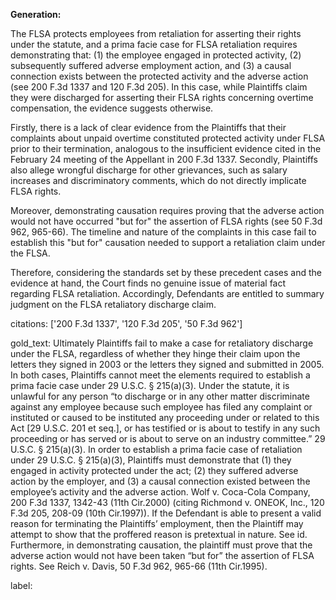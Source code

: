 **Generation:**

The FLSA protects employees from retaliation for asserting their rights under the statute, and a prima facie case for FLSA retaliation requires demonstrating that: (1) the employee engaged in protected activity, (2) subsequently suffered adverse employment action, and (3) a causal connection exists between the protected activity and the adverse action (see 200 F.3d 1337 and 120 F.3d 205). In this case, while Plaintiffs claim they were discharged for asserting their FLSA rights concerning overtime compensation, the evidence suggests otherwise.

Firstly, there is a lack of clear evidence from the Plaintiffs that their complaints about unpaid overtime constituted protected activity under FLSA prior to their termination, analogous to the insufficient evidence cited in the February 24 meeting of the Appellant in 200 F.3d 1337. Secondly, Plaintiffs also allege wrongful discharge for other grievances, such as salary increases and discriminatory comments, which do not directly implicate FLSA rights.

Moreover, demonstrating causation requires proving that the adverse action would not have occurred "but for" the assertion of FLSA rights (see 50 F.3d 962, 965-66). The timeline and nature of the complaints in this case fail to establish this "but for" causation needed to support a retaliation claim under the FLSA.

Therefore, considering the standards set by these precedent cases and the evidence at hand, the Court finds no genuine issue of material fact regarding FLSA retaliation. Accordingly, Defendants are entitled to summary judgment on the FLSA retaliatory discharge claim.

citations: ['200 F.3d 1337', '120 F.3d 205', '50 F.3d 962']

gold_text: Ultimately Plaintiffs fail to make a case for retaliatory discharge under the FLSA, regardless of whether they hinge their claim upon the letters they signed in 2003 or the letters they signed and submitted in 2005. In both cases, Plaintiffs cannot meet the elements required to establish a prima facie case under 29 U.S.C. § 215(a)(3). Under the statute, it is unlawful for any person “to discharge or in any other matter discriminate against any employee because such employee has filed any complaint or instituted or caused to be instituted any proceeding under or related to this Act [29 U.S.C. 201 et seq.], or has testified or is about to testify in any such proceeding or has served or is about to serve on an industry committee.” 29 U.S.C. § 215(a)(3). In order to establish a prima facie case of retaliation under 29 U.S.C. § 215(a)(3), Plaintiffs must demonstrate that (1) they engaged in activity protected under the act; (2) they suffered adverse action by the employer, and (3) a causal connection existed between the employee’s activity and the adverse action. Wolf v. Coca-Cola Company, 200 F.3d 1337, 1342-43 (11th Cir.2000) (citing Richmond v. ONEOK, Inc., 120 F.3d 205, 208-09 (10th Cir.1997)). If the Defendant is able to present a valid reason for terminating the Plaintiffs’ employment, then the Plaintiff may attempt to show that the proffered reason is pretextual in nature. See id. Furthermore, in demonstrating causation, the plaintiff must prove that the adverse action would not have been taken “but for” the assertion of FLSA rights. See Reich v. Davis, 50 F.3d 962, 965-66 (11th Cir.1995).

label: 